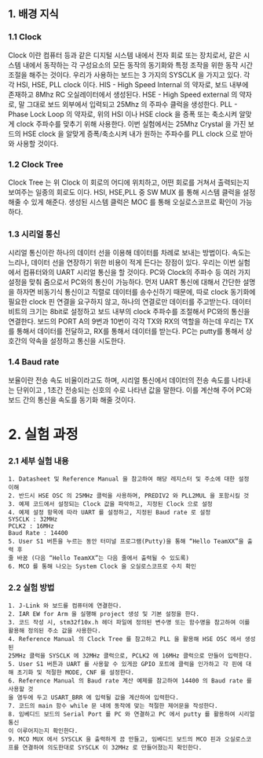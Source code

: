 
## 1. 배경 지식
### 1.1 Clock
Clock 이란 컴퓨터 등과 같은 디지털 시스템 내에서 전자 회로 또는 장치로서, 같은 시스템
내에서 동작하는 각 구성요소의 모든 동작의 동기화와 특정 조작을 위한 동작 시간 조절을
해주는 것이다.
우리가 사용하는 보드는 3 가지의 SYSCLK 을 가지고 있다. 각각 HSI, HSE, PLL clock 이다.
HIS - High Speed Internal 의 약자로, 보드 내부에 존재하고 8Mhz RC 오실레이터에서 생성된다.
HSE - High Speed external 의 약자로, 말 그대로 보드 외부에서 입력되고 25Mhz 의 주파수
클럭을 생성한다.
PLL - Phase Lock Loop 의 약자로, 위의 HSI 이나 HSE clock 을 증폭 또는 축소시켜 알맞게 clock
주파수를 맞추기 위해 사용한다.
이번 실험에서는 25Mhz Crystal 을 가진 보드의 HSE clock 을 알맞게 증폭/축소시켜 내가
원하는 주파수를 PLL clock 으로 받아와 사용할 것이다.

### 1.2 Clock Tree
Clock Tree 는 위 Clock 이 회로의 어디에 위치하고, 어떤 회로를 거쳐서 출력되는지
보여주는 일종의 회로도 이다.
HSI, HSE,PLL 중 SW MUX 를 통해 시스템 클럭을 설정해줄 수 있게 해준다. 생성된 시스템
클럭은 MOC 를 통해 오실로스코프로 확인이 가능하다.

### 1.3 시리얼 통신
시리얼 통신이란 하나의 데이터 선을 이용해 데이터를 차례로 보내는 방법이다. 속도는
느리나, 데이터 선을 연장하기 위한 비용이 적게 든다는 장점이 있다.
우리는 이번 실험에서 컴퓨터와의 UART 시리얼 통신을 할 것이다. PC와 Clock의 주파수 등
여러 가지 설정을 맞춰 줌으로서 PC와의 통신이 가능하다. 먼저 UART 통신에 대해서 간단한
설명을 하자면 비동기식 통신이고 직렬로 데이터를 송수신하기 때문에, 따로 clock 동기화에
필요한 clock 핀 연결을 요구하지 않고, 하나의 연결로만 데이터를 주고받는다.
데이터 비트의 크기는 8bit로 설정하고 보드 내부의 clock 주파수를 조절해서 PC와의
통신을 연결한다. 보드의 PORT A의 9번과 10번이 각각 TX와 RX의 역할을 하는데 우리는
TX를 통해서 데이터를 전달하고, RX를 통해서 데이터를 받는다.
PC는 putty를 통해서 상호간의 약속을 설정하고 통신을 시도한다.

### 1.4 Baud rate
보율이란 전송 속도 비율이라고도 하며, 시리얼 통신에서 데이터의 전송 속도를 나타내는
단위이고 , 1초간 전송되는 신호의 수로 나타낸 값을 말한다. 이를 계산해 주어 PC와 보드
간의 통신을 속도를 동기화 해줄 것이다.


# 2. 실험 과정
### 2.1 세부 실험 내용
    1. Datasheet 및 Reference Manual 을 참고하여 해당 레지스터 및 주소에 대한 설정 이해
    2. 반드시 HSE OSC 의 25MHz 클럭을 사용하며, PREDIV2 와 PLL2MUL 을 포함시킬 것
    3. 예제 코드에서 설정되는 Clock 값을 파악하고, 지정된 Clock 으로 설정
    4. 예제 설정 항목에 따라 UART 를 설정하고, 지정된 Baud rate 로 설정
    SYSCLK : 32MHz
    PCLK2 : 16MHz
    Baud Rate : 14400
    5. User S1 버튼을 누르는 동안 터미널 프로그램(Putty)을 통해 “Hello TeamXX”을 출력 후
    줄 바꿈 (다음 “Hello TeamXX”는 다음 줄에서 출력될 수 있도록)
    6. MCO 를 통해 나오는 System Clock 을 오실로스코프로 수치 확인
### 2.2 실험 방법
    1. J-Link 와 보드를 컴퓨터에 연결한다.
    2. IAR EW for Arm 을 실행해 project 생성 및 기본 설정을 한다.
    3. 코드 작성 시, stm32f10x.h 헤더 파일에 정의된 변수명 또는 함수명을 참고하여 이를
    활용해 정의된 주소 값을 사용한다.
    4. Reference Manual 의 Clock Tree 를 참고하고 PLL 을 활용해 HSE OSC 에서 생성된
    25MHz 클럭을 SYSCLK 에 32MHz 클럭으로, PCLK2 에 16MHz 클럭으로 만들어 입력한다.
    5. User S1 버튼과 UART 를 사용할 수 있게끔 GPIO 포트에 클럭을 인가하고 각 핀에 대
    해 초기화 및 적절한 MODE, CNF 를 설정한다.
    6. Reference Manual 의 Baud rate 계산 예제를 참고하여 14400 의 Baud rate 를 사용할 것
    을 염두에 두고 USART_BRR 에 입력될 값을 계산하여 입력한다.
    7. 코드의 main 함수 while 문 내에 동작에 맞는 적절한 제어문을 작성한다.
    8. 임베디드 보드의 Serial Port 를 PC 와 연결하고 PC 에서 putty 를 활용하여 시리얼 통신
    이 이루어지는지 확인한다.
    9. MCO MUX 에서 SYSCLK 을 출력하게 끔 만들고, 임베디드 보드의 MCO 핀과 오실로스코
    프를 연결하여 의도한대로 SYSCLK 이 32MHz 로 만들어졌는지 확인한다.

